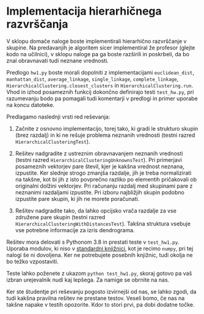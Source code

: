Implementacija hierarhičnega razvrščanja
========================================

V sklopu domače naloge boste implementirali hierarhično razvrščanje v skupine. Na predavanjih je algoritem sicer implementiral že profesor (glejte kodo na učilnici), v sklopu naloge pa ga boste razširili in poskrbeli, da bo znal obravnavati tudi neznane vrednosti.

Predlogo `hw1.py` boste morali dopolniti z implementacijami `euclidean_dist`, `manhattan_dist`, `average_linkage`, `single_linkage`, `complete_linkage`,  `HierarchicalClustering.closest_clusters` in `HierarchicalClustering.run`. Vhod in izhod posameznih funkcij dokončno definirajo testi `test_hw.py`, pri razumevanju bodo pa pomagali tudi komentarji v predlogi in primer uporabe na koncu datoteke.

Predlagamo naslednji vrsti red reševanja:

1. Začnite z osnovno implementacijo, torej tako, ki gradi le strukturo skupin (brez razdalj) in ki ne rešuje problema neznanih vrednosti (testni razred `HierarchicalClusteringTest`).

2. Rešitev nadgradite z ustreznim obravnavanjem neznanih vrednosti (testni razred `HierarchicalClusteringUnknownsTest`). Pri primerjavi posameznih vektorjev pare števil, kjer je kakšna vrednost neznana, izpustite. Ker slednje strogo zmanjša razdalje, jih je treba normalizirati na takšne, kot bi jih z isto povprečno razliko po elementih pričakovali ob originalni dolžini vektorjev. Pri računanju razdalj med skupinami pare z neznanimi razdaljami izpustite. Pri izboru najbližjih skupin podobno izpustite pare skupin, ki jih ne morete poračunati. 

3. Rešitev nadgradite tako, da lahko opcijsko vrača razdalje za vse združene pare skupin (testni razred `HierarchicalClusteringWithDistancesTest`). Takšna struktura vsebuje vse potrebne informacije za izris dendrograma.

Rešitev mora delovati s Pythonom 3.8 in prestati teste v `test_hw1.py`. Uporaba modulov, ki niso v [standardni knjižnici](https://docs.python.org/3/library/), kot je recimo `numpy`, pri tej nalogi še ni dovoljena. Ker ne potrebujete posebnih knjižnic, tudi okolja ne bo težko vzpostaviti.

Teste lahko poženete z ukazom `python test_hw1.py`, skoraj gotovo pa vaš izbran urejevalnik nudi kaj lepšega. Za namige se obrnite na nas.

Ker ste študentje pri reševanju pogosto izvirnejši od nas, se lahko zgodi, da tudi kakšna pravilna rešitev ne prestane testov. Veseli bomo, če nas na takšne napake v testih opozorite. Kdor to stori prvi, pa dobi dodatne točke.